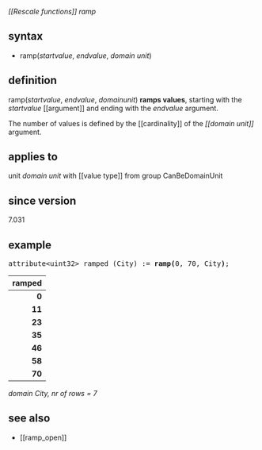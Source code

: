 *[[Rescale functions]] ramp*

## syntax

- ramp(*startvalue*, *endvalue*, *domain unit*)

## definition

ramp(*startvalue*, *endvalue*, *domainunit*) **ramps values**, starting with the *startvalue* [[argument]] and ending with the *endvalue* argument.

The number of values is defined by the [[cardinality]] of the *[[domain unit]]* argument.

## applies to

unit *domain unit* with [[value type]] from group CanBeDomainUnit

## since version

7.031

## example

<pre>
attribute&lt;uint32&gt; ramped (City) := <B>ramp(</B>0, 70, City<B>)</B>;
</pre>

| **ramped** |
|-----------:|
| **0**      |
| **11**     |
| **23**     |
| **35**     |
| **46**     |
| **58**     |
| **70**     |

*domain City, nr of rows = 7*

## see also

- [[ramp_open]]